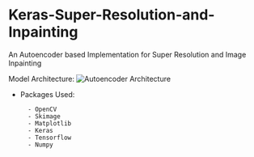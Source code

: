 # Keras-Super-Resolution-and-Inpainting
An Autoencoder based Implementation for Super Resolution and Image Inpainting

Model Architecture:
![Autoencoder Architecture](https://github.com/Shanks0465/Keras-Super-Resolution-and-Inpainting/blob/master/superres_model_plot.png?raw=true)

- Packages Used:

        - OpenCV
        - Skimage
        - Matplotlib
        - Keras
        - Tensorflow
        - Numpy

